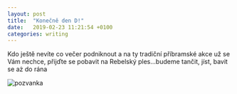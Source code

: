 ```yaml
---
layout: post
title:  "Konečně den D!"
date:   2019-02-23 11:21:54 +0100
categories: writing
---
```

Kdo ještě nevíte co večer podniknout a na ty tradiční příbramské akce už se Vám nechce, přijďte se pobavit na Rebelský ples...budeme tančit, jíst, bavit se aż do rána

![pozvanka](https://scontent-prg1-1.xx.fbcdn.net/v/t1.0-9/53121450_10216231070344090_399195679492145152_n.jpg?_nc_cat=100&_nc_ht=scontent-prg1-1.xx&oh=b1ddad9df9d142aa78194e1d133738cd&oe=5CE8C5EB)
